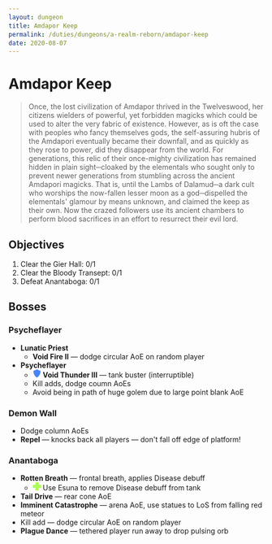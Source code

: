 ```yaml
---
layout: dungeon
title: Amdapor Keep
permalink: /duties/dungeons/a-realm-reborn/amdapor-keep
date: 2020-08-07
---
```


# Amdapor Keep

> Once, the lost civilization of Amdapor thrived in the Twelveswood, her citizens wielders of powerful, yet forbidden magicks which could be used to alter the very fabric of existence. However, as is oft the case with peoples who fancy themselves gods, the self-assuring hubris of the Amdapori eventually became their downfall, and as quickly as they rose to power, did they disappear from the world. For generations, this relic of their once-mighty civilization has remained hidden in plain sight─cloaked by the elementals who sought only to prevent newer generations from stumbling across the ancient Amdapori magicks. That is, until the Lambs of Dalamud─a dark cult who worships the now-fallen lesser moon as a god─dispelled the elementals' glamour by means unknown, and claimed the keep as their own. Now the crazed followers use its ancient chambers to perform blood sacrifices in an effort to resurrect their evil lord.

## Objectives

1.  Clear the Gier Hall: 0/1
2.  Clear the Bloody Transept: 0/1
3.  Defeat Anantaboga: 0/1

## Bosses

### Psycheflayer

- **Lunatic Priest**
  - **Void Fire II** — dodge circular AoE on random player
- **Psycheflayer**
  - ![](/assets/icons/role-tank.png) **Void Thunder III** — tank buster (interruptible)
  - Kill adds, dodge coumn AoEs
  - Avoid being in path of huge golem due to large point blank AoE

### Demon Wall

- Dodge column AoEs
- **Repel** — knocks back all players — don't fall off edge of platform!

### Anantaboga

- **Rotten Breath** — frontal breath, applies Disease debuff
  - ![](/assets/icons/role-healer.png) Use Esuna to remove Disease debuff from tank
- **Tail Drive** — rear cone AoE
- **Imminent Catastrophe** — arena AoE, use statues to LoS from falling red meteor
- Kill add — dodge circular AoE on random player
- **Plague Dance** — tethered player run away to drop pulsing orb

